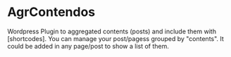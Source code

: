 # AgrContendos
Wordpress Plugin to aggregated contents (posts) and include them with [shortcodes].
You can manage your post/pagess grouped by "contents". It could be added in any page/post to show a list of them.
